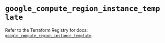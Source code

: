 # `google_compute_region_instance_template`

Refer to the Terraform Registry for docs: [`google_compute_region_instance_template`](https://registry.terraform.io/providers/hashicorp/google-beta/6.32.0/docs/resources/google_compute_region_instance_template).
